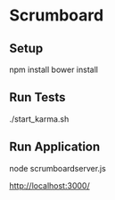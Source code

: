 # Scrumboard

## Setup
npm install
bower install

## Run Tests
./start_karma.sh

## Run Application
node scrumboardserver.js

[http://localhost:3000/](http://localhost:3000/)
